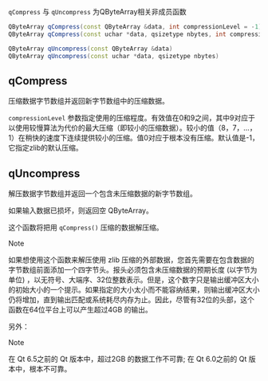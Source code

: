 `qCompress` 与 `qUncompress` 为QByteArray相关非成员函数
```cpp
QByteArray qCompress(const QByteArray &data, int compressionLevel = -1)
QByteArray qCompress(const uchar *data, qsizetype nbytes, int compressionLevel = -1)

QByteArray qUncompress(const QByteArray &data)
QByteArray qUncompress(const uchar *data, qsizetype nbytes)
```

## qCompress
压缩数据字节数组并返回新字节数组中的压缩数据。

`compressionLevel` 参数指定使用的压缩程度。有效值在0和9之间，其中9对应于以使用较慢算法为代价的最大压缩（即较小的压缩数据）。较小的值（8，7，…，1）在稍快的速度下连续提供较小的压缩。值0对应于根本没有压缩。默认值是-1，它指定zlib的默认压缩。

## qUncompress
解压数据字节数组并返回一个包含未压缩数据的新字节数组。

如果输入数据已损坏，则返回空 QByteArray。

这个函数将把用 `qCompress()` 压缩的数据解压缩。

>[!note] 
>如果想使用这个函数来解压使用 zlib 压缩的外部数据，您首先需要在包含数据的字节数组前面添加一个四字节头。报头必须包含未压缩数据的预期长度 (以字节为单位) ，以无符号、大端序、32位整数表示。但是，这个数字只是输出缓冲区大小的初始大小的一个提示。如果指定的大小太小而不能容纳结果，则输出缓冲区大小仍将增加，直到输出匹配或系统耗尽内存为止。因此，尽管有32位的头部，这个函数在64位平台上可以产生超过4GB 的输出。
>

另外：
>[!note] 
>在 Qt 6.5之前的 Qt 版本中，超过2GB 的数据工作不可靠; 在 Qt 6.0之前的 Qt 版本中，根本不可靠。
